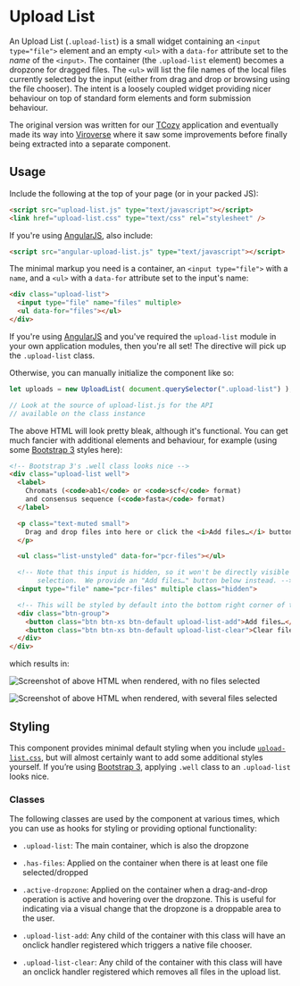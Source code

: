 # Upload List

An Upload List (`.upload-list`) is a small widget containing an `<input
type="file">` element and an empty `<ul>` with a `data-for` attribute set to
the _name_ of the `<input>`.  The container (the `.upload-list` element)
becomes a dropzone for dragged files.  The `<ul>` will list the file names of
the local files currently selected by the input (either from drag and drop or
browsing using the file chooser).  The intent is a loosely coupled widget
providing nicer behaviour on top of standard form elements and form submission
behaviour.

The original version was written for our [TCozy][] application and eventually
made its way into [Viroverse][] where it saw some improvements before finally
being extracted into a separate component.

[TCozy]: https://mullinslab.microbiol.washington.edu/tcozy/
[Viroverse]: https://viroverse.washington.edu


## Usage

Include the following at the top of your page (or in your packed JS):

```html
<script src="upload-list.js" type="text/javascript"></script>
<link href="upload-list.css" type="text/css" rel="stylesheet" />
```

If you're using [AngularJS][], also include:

```html
<script src="angular-upload-list.js" type="text/javascript"></script>
```

The minimal markup you need is a container, an `<input type="file">` with a
`name`, and a `<ul>` with a `data-for` attribute set to the input's name:

```html
<div class="upload-list">
  <input type="file" name="files" multiple>
  <ul data-for="files"></ul>
</div>
```

If you're using [AngularJS][] and you've required the `upload-list` module in
your own application modules, then you're all set!  The directive will pick up
the `.upload-list` class.

Otherwise, you can manually initialize the component like so:

```js
let uploads = new UploadList( document.querySelector(".upload-list") );

// Look at the source of upload-list.js for the API
// available on the class instance
```

The above HTML will look pretty bleak, although it's functional.  You can get
much fancier with additional elements and behaviour, for example (using some
[Bootstrap 3][] styles here):

```html
<!-- Bootstrap 3's .well class looks nice -->
<div class="upload-list well">
  <label>
    Chromats (<code>ab1</code> or <code>scf</code> format)
    and consensus sequence (<code>fasta</code> format)
  </label>

  <p class="text-muted small">
    Drag and drop files into here or click the <i>Add files…</i> button below.
  </p>

  <ul class="list-unstyled" data-for="pcr-files"></ul>

  <!-- Note that this input is hidden, so it won't be directly visible for file
       selection.  We provide an "Add files…" button below instead. -->
  <input type="file" name="pcr-files" multiple class="hidden">

  <!-- This will be styled by default into the bottom right corner of the well. -->
  <div class="btn-group">
    <button class="btn btn-xs btn-default upload-list-add">Add files…</button>
    <button class="btn btn-xs btn-default upload-list-clear">Clear files</button>
  </div>
</div>
```

which results in:

![Screenshot of above HTML when rendered, with no files selected](../../raw/master/examples/fancy-example-empty.png)

![Screenshot of above HTML when rendered, with several files selected](../../raw/master/examples/fancy-example-with-files.png)


[AngularJS]: https://angularjs.org


## Styling

This component provides minimal default styling when you include
[`upload-list.css`][], but will almost certainly want to add some additional
styles yourself.  If you’re using [Bootstrap 3][], applying `.well` class to an
`.upload-list` looks nice.

### Classes

The following classes are used by the component at various times, which you can
use as hooks for styling or providing optional functionality:

* `.upload-list`: The main container, which is also the dropzone

* `.has-files`: Applied on the container when there is at least one file
  selected/dropped

* `.active-dropzone`: Applied on the container when a drag-and-drop operation
  is active and hovering over the dropzone.  This is useful for indicating via
  a visual change that the dropzone is a droppable area to the user.

* `.upload-list-add`: Any child of the container with this class will have an
  onclick handler registered which triggers a native file chooser.

* `.upload-list-clear`: Any child of the container with this class will have an
  onclick handler registered which removes all files in the upload list.


[Bootstrap 3]: https://getbootstrap.com/docs/3.3/
[`upload-list.css`]: upload-list.css
